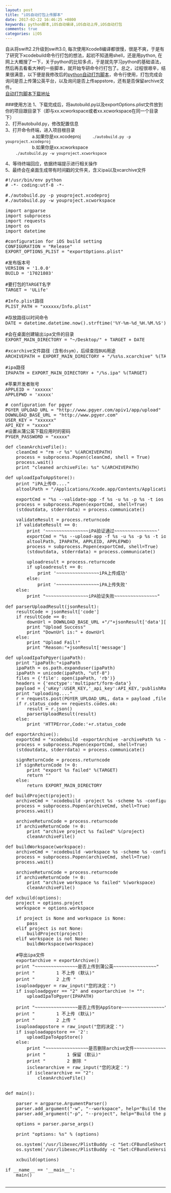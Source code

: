 ```yaml
---
layout: post
title: "iOS自动打包上传脚本"
date: 2017-02-22 16:46:25 +0800
keywords: python脚本,iOS自动编译,iOS自动上传,iOS自动打包
comments: true
categories: i|OS
---
```


自从将swift2.2升级到swift3.0, 每次使用Xcode8编译都很慢，很是不爽，于是有了研究下xcodebuild命令行打包的想法，起初不知道用shell，还是用python, 在网上大概搜了一下，关于python的比较多点，于是就先学习python的基础语法，然后再去看看大神的一些脚本，就开始专研命令行打包了。总之，过程很艰辛，结果很满意，以下便是我修改后的[python自动打包脚本](https://github.com/ashen-zhao/autobuild)，命令行使用，打包完成会询问是否上传蒲公英平台，以及询问是否上传appstore，还有是否保留archive文件。  
[自动打包脚本下载地址](https://github.com/ashen-zhao/autobuild) 
<!--more-->
###使用方法
1、下载完成后，将autobuild.py以及exportOptions.plist文件放到你的项目跟目录下（即与xx.xcworkspace或者xx.xcworkspace在同一个目录下）  
2、打开autobuild.py，修改配置信息  
3、打开命令终端，进入项目根目录  
&emsp;&emsp;&emsp;&emsp;&emsp;&emsp;a.如果你是xx.xcodeproj
&emsp;&emsp;	`./autobuild.py -p youproject.xcodeproj`  
&emsp;&emsp;&emsp;&emsp;&emsp;&emsp;b.如果你是xx.xcworkspace  
&emsp;&emsp; `./autobuild.py -w youproject.xcworkspace`  

4、等待终端回应，依据终端提示进行相关操作  
5、最终会在桌面生成带有时间戳的文件夹，含义ipa以及xcarchive文件

<pre>
#!/usr/bin/env python
# -*- coding:utf-8 -*-

#./autobuild.py -p youproject.xcodeproj
#./autobuild.py -w youproject.xcworkspace

import argparse
import subprocess
import requests
import os
import datetime

#configuration for iOS build setting
CONFIGURATION = "Release"
EXPORT_OPTIONS_PLIST = "exportOptions.plist"

#发布版本号
VERSION = '1.0.0'
BUILD = '17021803'

#要打包的TARGET名字
TARGET = 'ULife'

#Info.plist路径
PLIST_PATH = "xxxxxx/Info.plist"

#存放路径以时间命令
DATE = datetime.datetime.now().strftime('%Y-%m-%d_%H.%M.%S')

#会在桌面创建输出ipa文件的目录
EXPORT_MAIN_DIRECTORY = "~/Desktop/" + TARGET + DATE

#xcarchive文件路径（含有dsym），后续查找BUG用途
ARCHIVEPATH = EXPORT_MAIN_DIRECTORY + "/%s%s.xcarchive" %(TARGET,VERSION)

#ipa路径
IPAPATH = EXPORT_MAIN_DIRECTORY + "/%s.ipa" %(TARGET)

#苹果开发者账号
APPLEID = 'xxxxxx'
APPLEPWD = 'xxxxx'

# configuration for pgyer
PGYER_UPLOAD_URL = "http://www.pgyer.com/apiv1/app/upload"
DOWNLOAD_BASE_URL = "http://www.pgyer.com"
USER_KEY = "xxxxxx"
API_KEY = "xxxxx"
#设置从蒲公英下载应用时的密码
PYGER_PASSWORD = "xxxxx"

def cleanArchiveFile():
	cleanCmd = "rm -r %s" %(ARCHIVEPATH)
	process = subprocess.Popen(cleanCmd, shell = True)
	process.wait()
	print "cleaned archiveFile: %s" %(ARCHIVEPATH)

def uploadIpaToAppStore():
	print "iPA上传中...."
	altoolPath = "/Applications/Xcode.app/Contents/Applications/Application\ Loader.app/Contents/Frameworks/ITunesSoftwareService.framework/Versions/A/Support/altool"

	exportCmd = "%s --validate-app -f %s -u %s -p %s -t ios --output-format xml" % (altoolPath, IPAPATH, APPLEID,APPLEPWD)
	process = subprocess.Popen(exportCmd, shell=True)
	(stdoutdata, stderrdata) = process.communicate()

	validateResult = process.returncode
	if validateResult == 0:
		print '~~~~~~~~~~~~~~~~iPA验证通过~~~~~~~~~~~~~~~~'
		exportCmd = "%s --upload-app -f %s -u %s -p %s -t ios --output-format normal" % (
		altoolPath, IPAPATH, APPLEID, APPLEPWD)
		process = subprocess.Popen(exportCmd, shell=True)
		(stdoutdata, stderrdata) = process.communicate()

		uploadresult = process.returncode
		if uploadresult == 0:
			print '~~~~~~~~~~~~~~~~iPA上传成功'
		else:
			print '~~~~~~~~~~~~~~~~iPA上传失败'
	else:
		print "~~~~~~~~~~~~~~~~iPA验证失败~~~~~~~~~~~~~~~~"

def parserUploadResult(jsonResult):
	resultCode = jsonResult['code']
	if resultCode == 0:
		downUrl = DOWNLOAD_BASE_URL +"/"+jsonResult['data']['appShortcutUrl']
		print "Upload Success"
		print "DownUrl is:" + downUrl
	else:
		print "Upload Fail!"
		print "Reason:"+jsonResult['message']

def uploadIpaToPgyer(ipaPath):
	print "ipaPath:"+ipaPath
	ipaPath = os.path.expanduser(ipaPath)
	ipaPath = unicode(ipaPath, "utf-8")
	files = {'file': open(ipaPath, 'rb')}
	headers = {'enctype':'multipart/form-data'}
	payload = {'uKey':USER_KEY,'_api_key':API_KEY,'publishRange':'2','isPublishToPublic':'2', 'password':PYGER_PASSWORD}
	print "uploading...."
	r = requests.post(PGYER_UPLOAD_URL, data = payload ,files=files,headers=headers)
	if r.status_code == requests.codes.ok:
		result = r.json()
		parserUploadResult(result)
	else:
		print 'HTTPError,Code:'+r.status_code

def exportArchive():
	exportCmd = "xcodebuild -exportArchive -archivePath %s -exportPath %s -exportOptionsPlist %s" %(ARCHIVEPATH, EXPORT_MAIN_DIRECTORY, EXPORT_OPTIONS_PLIST)
	process = subprocess.Popen(exportCmd, shell=True)
	(stdoutdata, stderrdata) = process.communicate()

	signReturnCode = process.returncode
	if signReturnCode != 0:
		print "export %s failed" %(TARGET)
		return ""
	else:
		return EXPORT_MAIN_DIRECTORY

def buildProject(project):
    archiveCmd = 'xcodebuild -project %s -scheme %s -configuration %s archive -archivePath %s -destination generic/platform=iOS' %(project, TARGET, CONFIGURATION, ARCHIVEPATH)
    process = subprocess.Popen(archiveCmd, shell=True)
    process.wait()

    archiveReturnCode = process.returncode
    if archiveReturnCode != 0:
        print "archive project %s failed" %(project)
        cleanArchiveFile()

def buildWorkspace(workspace):
	archiveCmd = 'xcodebuild -workspace %s -scheme %s -configuration %s archive -archivePath %s -destination generic/platform=iOS' %(workspace, TARGET, CONFIGURATION, ARCHIVEPATH)
	process = subprocess.Popen(archiveCmd, shell=True)
	process.wait()

	archiveReturnCode = process.returncode
	if archiveReturnCode != 0:
		print "archive workspace %s failed" %(workspace)
		cleanArchiveFile()

def xcbuild(options):
	project = options.project
	workspace = options.workspace

	if project is None and workspace is None:
		pass
	elif project is not None:
		buildProject(project)
	elif workspace is not None:
		buildWorkspace(workspace)

	#导出ipa文件
	exportarchive = exportArchive()
	print "~~~~~~~~~~~~~~~~是否上传到蒲公英~~~~~~~~~~~~~~~~"
	print "        1 不上传 (默认)"
	print "        2 上传 "
	isuploadpgyer = raw_input("您的决定：")
	if isuploadpgyer == "2" and exportarchive != "":
		uploadIpaToPgyer(IPAPATH)

	print "~~~~~~~~~~~~~~~~是否上传到AppStore~~~~~~~~~~~~~~~~"
	print "        1 不上传 (默认)"
	print "        2 上传 "
	isuploadappstore = raw_input("您的决定：")
	if isuploadappstore == '2':
		uploadIpaToAppStore()
	else:
		print "~~~~~~~~~~~~~~~~是否删除archive文件~~~~~~~~~~~~~~~~"
		print "        1 保留 (默认)"
		print "        2 删除 "
		iscleararchive = raw_input("您的决定：")
		if iscleararchive == "2":
			cleanArchiveFile()


def main():

	parser = argparse.ArgumentParser()
	parser.add_argument("-w", "--workspace", help="Build the workspace name.xcworkspace.", metavar="name.xcworkspace")
	parser.add_argument("-p", "--project", help="Build the project name.xcodeproj.", metavar="name.xcodeproj")

	options = parser.parse_args()

	print "options: %s" % (options)

	os.system('/usr/libexec/PlistBuddy -c "Set:CFBundleShortVersionString %s" %s' % (VERSION,PLIST_PATH))
	os.system('/usr/libexec/PlistBuddy -c "Set:CFBundleVersion %s" %s' % (BUILD, PLIST_PATH))

	xcbuild(options)

if __name__ == '__main__':
	main()

</pre>

---
